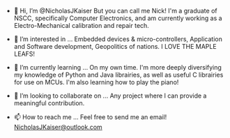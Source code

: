 - 👋 Hi, I’m @NicholasJKaiser
But you can call me Nick! I'm a graduate of NSCC, specifically Computer Electronics, and am currently working as a Electro-Mechanical calibration and repair tech.

- 👀 I’m interested in ...
Embedded devices & micro-controllers, Application and Software development, Geopolitics of nations. I LOVE THE MAPLE LEAFS!

- 🌱 I’m currently learning ...
On my own time. I'm more deeply diversifying my knowledge of Python and Java librairies, as well as useful C librairies for use on MCUs. I'm also learning how to play the piano!

- 💞️ I’m looking to collaborate on ...
Any project where I can provide a meaningful contribution.

- 📫 How to reach me ...
Feel free to send me an email!
NicholasJKaiser@outlook.com

<!---
NicholasJKaiser/NicholasJKaiser is a ✨ special ✨ repository because its `README.md` (this file) appears on your GitHub profile.
You can click the Preview link to take a look at your changes.
--->
